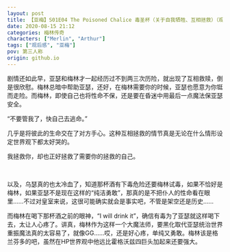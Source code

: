 ```yaml
---
layout: post
title: 【亚梅】S01E04 The Poisoned Chalice 毒圣杯（关于自我牺牲、互相拯救）（观后感）
date: 2020-08-15 21:12
categories: 梅林传奇
characters: ["Merlin", "Arthur"]
tags: ["观后感", "亚梅"]
pov: 第三人称
origin: github.io
---
```


剧情还如此早，亚瑟和梅林才一起经历过不到两三次历险，就出现了互相救赎，倒是很欣慰。梅林总暗中帮助亚瑟，还好，在梅林需要你的时候，亚瑟也愿意为你铤而走险。而梅林，即使自己也将性命不保，还是要在昏迷中用最后一点魔法保亚瑟安全。

“不要管我了，快自己去逃命。”

几乎是将彼此的生命交在了对方手心。这种互相拯救的情节真是无论在什么情形设定世界观下都太好哭的。

我拯救你，却也正好拯救了需要你的拯救的自己。

<br>

以及，乌瑟真的也太冷血了，知道那杯酒有下毒危险还要梅林试毒，如果不恰好是梅林，如果亚瑟不是现在这样的“纯洁勇敢”，那真的是不把仆人的性命看在眼里……不过对皇室来说，这很可能确实就会是事实吧，不管是架空还是历史……

而梅林在喝下那杯酒之前的眼神，“I will drink it”，确信有毒为了亚瑟就这样喝下去，太让人心疼了。讲真，梅林作为这样一个大魔法师，要黑化取代亚瑟统治世界重振魔法真的太容易了，就像GG……哎，还是好心疼，单纯又勇敢。梅林该是格兰芬多的吧，虽然在HP世界观中他远比霍格沃兹四巨头加起来还要强大。